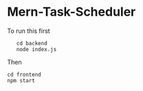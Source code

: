 # Mern-Task-Scheduler

To run this first 
```
   cd backend
   node index.js
 ```

Then 
```
cd frontend
npm start
```

